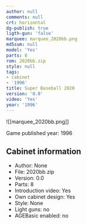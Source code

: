 ```yaml
---
author: null
comments: null
crt: horizontal
dg-publish: true
ligth-gun: 'false'
marquee: marquee_2020bb.png
md5sum: null
model: 'Yes'
parts: 8
rom: 2020bb.zip
style: null
tags:
- cabinet
- '1996'
title: Super Baseball 2020
version: '0.0'
video: 'Yes'
year: '1996'
---
```


![[marquee_2020bb.png]]

Game published year: 1996

## Cabinet information

- Author: None
- File: 2020bb.zip
- Version: 0.0
- Parts: 8
- Introduction video: Yes
- Own cabinet design: Yes
- Style: None
- Light guns: no
- AGEBasic enabled: no

